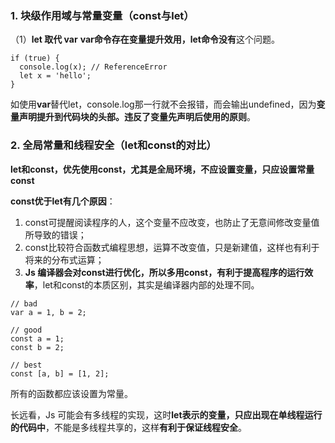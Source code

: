 ### 1. 块级作用域与常量变量（const与let）
（1）**let 取代 var**
**var命令存在变量提升效用，let命令没有**这个问题。



```
if (true) {
  console.log(x); // ReferenceError
  let x = 'hello';
}
```


如使用**var**替代let，console.log那一行就不会报错，而会输出undefined，因为**变量声明提升到代码块的头部。违反了变量先声明后使用的原则**。

### 2. 全局常量和线程安全（let和const的对比）
**let和const，优先使用const，尤其是全局环境，不应设置变量，只应设置常量const**

**const优于let有几个原因**：
1. const可提醒阅读程序的人，这个变量不应改变，也防止了无意间修改变量值所导致的错误；
2. const比较符合函数式编程思想，运算不改变值，只是新建值，这样也有利于将来的分布式运算；
3. **Js 编译器会对const进行优化，所以多用const，有利于提高程序的运行效率**，let和const的本质区别，其实是编译器内部的处理不同。



```
// bad
var a = 1, b = 2;

// good
const a = 1;
const b = 2;

// best
const [a, b] = [1, 2];
```

所有的函数都应该设置为常量。

长远看，Js 可能会有多线程的实现，这时**let表示的变量，只应出现在单线程运行的代码中**，不能是多线程共享的，这样**有利于保证线程安全**。



